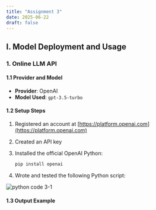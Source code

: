 ```yaml
---
title: "Assignment 3"
date: 2025-06-22
draft: false
---
```


## I. Model Deployment and Usage

### 1. Online LLM API

#### 1.1 Provider and Model

- **Provider**: OpenAI  
- **Model Used**: `gpt-3.5-turbo`

#### 1.2 Setup Steps

1. Registered an account at [https://platform.openai.com](https://platform.openai.com)  
2. Created an API key  
3. Installed the official OpenAI Python:

    ```bash
    pip install openai
    ```
4. Wrote and tested the following Python script:

![python code 3-1](/images/a3-1.PNG)

#### 1.3 Output Example
